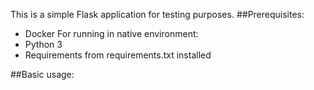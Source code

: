 This is a simple Flask application for testing purposes. 
##Prerequisites:
* Docker
For running in native environment:
* Python 3
* Requirements from requirements.txt installed

##Basic usage:
